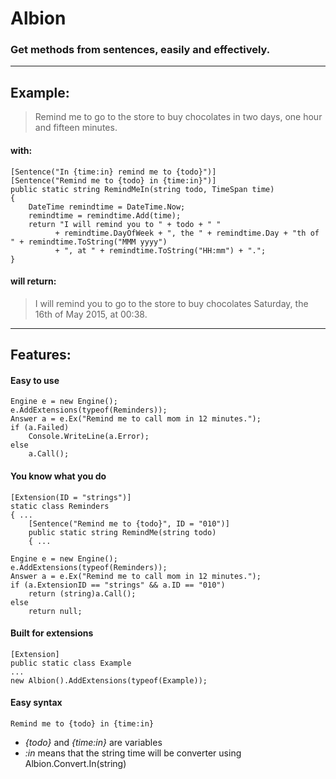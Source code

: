 # Albion
### Get methods from sentences, easily and effectively.
------
## Example:

> Remind me to go to the store to buy chocolates in two days, one hour and fifteen minutes.

#### with:
    [Sentence("In {time:in} remind me to {todo}")]
    [Sentence("Remind me to {todo} in {time:in}")]
    public static string RemindMeIn(string todo, TimeSpan time)
    {
        DateTime remindtime = DateTime.Now;
        remindtime = remindtime.Add(time);
        return "I will remind you to " + todo + " "
              + remindtime.DayOfWeek + ", the " + remindtime.Day + "th of " + remindtime.ToString("MMM yyyy")
              + ", at " + remindtime.ToString("HH:mm") + ".";
    }
#### will return:
> I will remind you to go to the store to buy chocolates Saturday, the 16th of May 2015, at 00:38.
------
## Features:
#### Easy to use
    Engine e = new Engine();
    e.AddExtensions(typeof(Reminders));
    Answer a = e.Ex("Remind me to call mom in 12 minutes.");
    if (a.Failed)
        Console.WriteLine(a.Error);
    else
        a.Call();
#### You know what you do
    [Extension(ID = "strings")]
    static class Reminders
    { ...
        [Sentence("Remind me to {todo}", ID = "010")]
        public static string RemindMe(string todo)
        { ...
    
    Engine e = new Engine();
    e.AddExtensions(typeof(Reminders));
    Answer a = e.Ex("Remind me to call mom in 12 minutes.");
    if (a.ExtensionID == "strings" && a.ID == "010")
        return (string)a.Call();
    else
        return null;
#### Built for extensions
    [Extension]
    public static class Example
    ...
    new Albion().AddExtensions(typeof(Example));
#### Easy syntax
    Remind me to {todo} in {time:in}
- *{todo}* and *{time:in}* are variables
- *:in* means that the string time will be converter using Albion.Convert.In(string)

